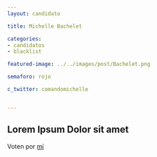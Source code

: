 ```yaml
---
layout: candidato

title: Michelle Bachelet

categories: 
- candidatos
- blacklist

featured-image: ../../images/post/Bachelet.png

semaforo: rojo

c_twitter: comandomichelle


---
```

Lorem Ipsum Dolor sit amet
---

Voten por [mi][left]

[left]: https://candideit.org
